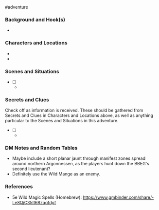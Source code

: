  #adventure 

### Background and Hook(s)

* 

### Characters and Locations

* 

* 

### Scenes and Situations

 - [ ] -

### Secrets and Clues
Check off as information is received. These should be gathered from Secrets and Clues in Characters and Locations above, as well as anything particular to the Scenes and Situations in this adventure.

 - [ ] -

### DM Notes and Random Tables

- Maybe include a short planar jaunt through manifest zones spread around northern Argonnessen, as the players hunt down the BBEG's second lieutenant?
- Definitely use the Wild Mange as an enemy.

### References

- 5e Wild Magic Spells (Homebrew): https://www.gmbinder.com/share/-Le8QjC35It68zqqfdgf
